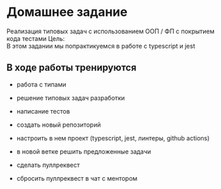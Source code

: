 # Домашнее задание

Реализация типовых задач с использованием OOП / ФП с покрытием кода тестами 
Цель:   
В этом задании мы попрактикуемся в работе с typescript и jest

## В ходе работы тренируются

- работа с типами
- решение типовых задач разработки
- написание тестов

- создать новый репозиторий
- настроить в нем проект (typescript, jest, линтеры, github actions)
- в новой ветке решить предложенные задачи
- сделать пуллреквест
- сбросить пуллреквест в чат с ментором


